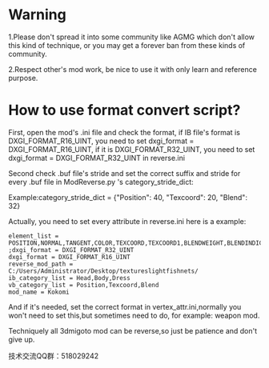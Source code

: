 # Warning
1.Please don't spread it into some community like AGMG which don't allow this kind of technique, or you may
 get a forever ban from these kinds of community.

2.Respect other's mod work, be nice to use it with only learn and reference purpose.

# How to use format convert script?

First, open the mod's .ini file and check the format, if IB file's format is
DXGI_FORMAT_R16_UINT, you need to set dxgi_format = DXGI_FORMAT_R16_UINT,
if it is DXGI_FORMAT_R32_UINT, you need to set dxgi_format = DXGI_FORMAT_R32_UINT
 in reverse.ini

Second check .buf file's stride and set the correct suffix and stride for
every .buf file in ModReverse.py 's category_stride_dict:

Example:category_stride_dict = {"Position": 40, "Texcoord": 20, "Blend": 32}


Actually, you need to set every attribute in reverse.ini
here is a example:
```
element_list = POSITION,NORMAL,TANGENT,COLOR,TEXCOORD,TEXCOORD1,BLENDWEIGHT,BLENDINDICES
;dxgi_format = DXGI_FORMAT_R32_UINT
dxgi_format = DXGI_FORMAT_R16_UINT
reverse_mod_path = C:/Users/Administrator/Desktop/textureslightfishnets/
ib_category_list = Head,Body,Dress
vb_category_list = Position,Texcoord,Blend
mod_name = Kokomi
```

And if it's needed, set the correct format in vertex_attr.ini,normally
you won't need to set this,but sometimes need to do, for example: weapon mod.

Techniquely all 3dmigoto mod can be reverse,so just be patience and don't give up.

技术交流QQ群：518029242
